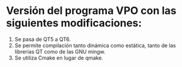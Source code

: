 # Versión del programa VPO con las siguientes modificaciones:
1. Se pasa de QT5 a QT6.
2. Se permite compilación tanto dinámica como estática, tanto de las librerías QT como de las GNU mingw.
3. Se utiliza Cmake en lugar de qmake.